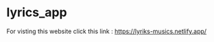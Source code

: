 # lyrics_app

For visting  this website click this link :
https://lyriks-musics.netlify.app/






 
